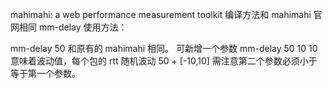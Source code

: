 mahimahi: a web performance measurement toolkit
编译方法和 mahimahi 官网相同
mm-delay 使用方法：

mm-delay 50 和原有的 mahimahi 相同。
可新增一个参数 mm-delay 50 10 10意味着波动值，每个包的 rtt 随机波动 50 + [-10,10] 
需注意第二个参数必须小于等于第一个参数。
